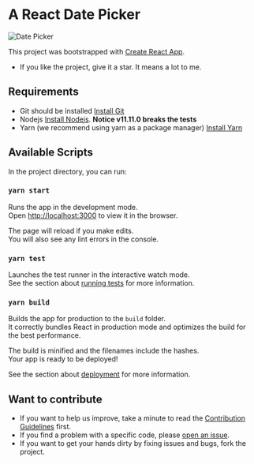 # A React Date Picker

![Date Picker][1]

[1]: https://hropperm.sirv.com/Dev/picker.gif 

This project was bootstrapped with [Create React App](https://github.com/facebook/create-react-app).

- If you like the project, give it a star. It means a lot to me.

## Requirements

- Git should be installed [Install Git](https://git-scm.com/downloads)
- Nodejs [Install Nodejs](https://nodejs.org/en/download/). **Notice v11.11.0 breaks the tests**
- Yarn (we recommend using yarn as a package manager) [Install Yarn](https://yarnpkg.com/en/)

## Available Scripts

In the project directory, you can run:

### `yarn start`

Runs the app in the development mode.<br />
Open [http://localhost:3000](http://localhost:3000) to view it in the browser.

The page will reload if you make edits.<br />
You will also see any lint errors in the console.

### `yarn test`

Launches the test runner in the interactive watch mode.<br />
See the section about [running tests](https://facebook.github.io/create-react-app/docs/running-tests) for more information.

### `yarn build`

Builds the app for production to the `build` folder.<br />
It correctly bundles React in production mode and optimizes the build for the best performance.

The build is minified and the filenames include the hashes.<br />
Your app is ready to be deployed!

See the section about [deployment](https://facebook.github.io/create-react-app/docs/deployment) for more information.

## Want to contribute

* If you want to help us improve, take a minute to read the [Contribution Guidelines](/CONTRIBUTING.md) first.
* If you find a problem with a specific code, please [open an issue](https://github.com/fobabs/10-Days-of-JS/issues/new).
* If you want to get your hands dirty by fixing issues and bugs, fork the project.
